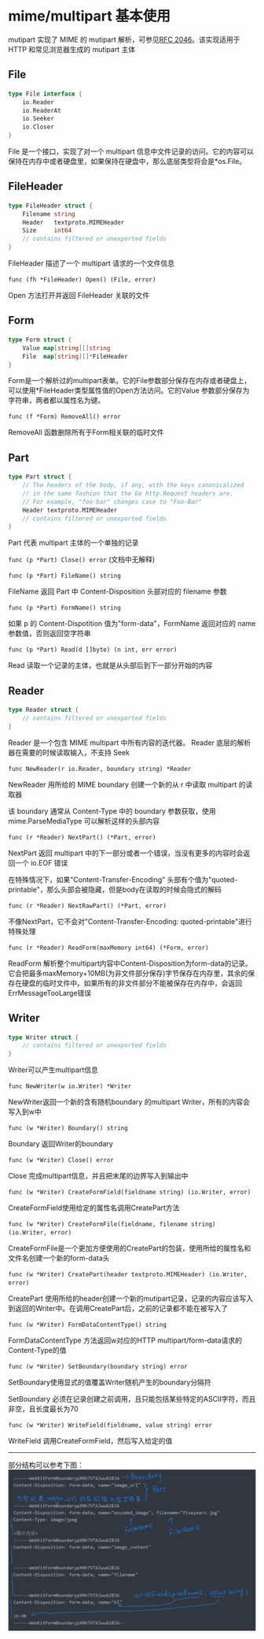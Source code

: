 # mime/multipart 基本使用

mutipart 实现了 MIME 的 mutipart 解析，可参见[RFC 2046](http://tools.ietf.org/html/rfc2046)。该实现适用于 HTTP 和常见浏览器生成的 mutipart 主体

## File

```go
type File interface {
    io.Reader
    io.ReaderAt
    io.Seeker
    io.Closer
}
```

File 是一个接口，实现了对一个 multipart 信息中文件记录的访问。它的内容可以保持在内存中或者硬盘里，如果保持在硬盘中，那么底层类型将会是\*os.File。

## FileHeader

```go
type FileHeader struct {
	Filename string
	Header   textproto.MIMEHeader
	Size     int64
	// contains filtered or unexported fields
}
```

FileHeader 描述了一个 multipart 请求的一个文件信息

`func (fh *FileHeader) Open() (File, error)`

Open 方法打开并返回 FileHeader 关联的文件

##  Form
```go
type Form struct {
	Value map[string][]string
	File  map[string][]*FileHeader
}
```
Form是一个解析过的multipart表单。它的File参数部分保存在内存或者硬盘上，可以使用*FileHeader类型属性值的Open方法访问。它的Value 参数部分保存为字符串，两者都以属性名为键。

`func (f *Form) RemoveAll() error`

RemoveAll 函数删除所有于Form相关联的临时文件

## Part

```go
type Part struct {
	// The headers of the body, if any, with the keys canonicalized
	// in the same fashion that the Go http.Request headers are.
	// For example, "foo-bar" changes case to "Foo-Bar"
	Header textproto.MIMEHeader
	// contains filtered or unexported fields
}
```

Part 代表 multipart 主体的一个单独的记录

`func (p *Part) Close() error`
(文档中无解释)

`func (p *Part) FileName() string`

FileName 返回 Part 中 Content-Disposition 头部对应的 filename 参数

`func (p *Part) FormName() string`

如果 p 的 Content-Dispotition 值为"form-data"，FormName 返回对应的 name 参数值，否则返回空字符串

`func (p *Part) Read(d []byte) (n int, err error)`

Read 读取一个记录的主体，也就是从头部后到下一部分开始的内容

## Reader

```go
type Reader struct {
	// contains filtered or unexported fields
}
```

Reader 是一个包含 MIME multipart 中所有内容的迭代器。 Reader 底层的解析器在需要的时候读取输入，不支持 Seek

`func NewReader(r io.Reader, boundary string) *Reader`

NewReader 用所给的 MIME boundary 创建一个新的从 r 中读取 multipart 的读取器

该 boundary 通常从 Content-Type 中的 boundary 参数获取，使用 mime.ParseMediaType 可以解析这样的头部内容

`func (r *Reader) NextPart() (*Part, error)`

NextPart 返回 multipart 中的下一部分或者一个错误，当没有更多的内容时会返回一个 io.EOF 错误

在特殊情况下，如果"Content-Transfer-Encoding" 头部有个值为"quoted-printable"，那么头部会被隐藏，但是body在读取的时候会隐式的解码

`func (r *Reader) NextRawPart() (*Part, error)`

不像NextPart，它不会对"Content-Transfer-Encoding: quoted-printable"进行特殊处理

`func (r *Reader) ReadForm(maxMemory int64) (*Form, error)`

ReadForm 解析整个multipart内容中Content-Disposition为form-data的记录。它会把最多maxMemory+10MB(为非文件部分保存)字节保存在内存里，其余的保存在硬盘的临时文件中。如果所有的非文件部分不能被保存在内存中，会返回ErrMessageTooLarge错误

## Writer
```go
type Writer struct {
	// contains filtered or unexported fields
}
```
Writer可以产生multipart信息

`func NewWriter(w io.Writer) *Writer`

NewWriter返回一个新的含有随机boundary 的multipart Writer，所有的内容会写入到w中

`func (w *Writer) Boundary() string`

Boundary 返回Writer的boundary

`func (w *Writer) Close() error`

Close 完成multipart信息，并且把末尾的边界写入到输出中


`func (w *Writer) CreateFormField(fieldname string) (io.Writer, error)`

CreateFormField使用给定的属性名调用CreatePart方法

`func (w *Writer) CreateFormFile(fieldname, filename string) (io.Writer, error)`

CreateFormFile是一个更加方便使用的CreatePart的包装，使用所给的属性名和文件名创建一个新的form-data头

`func (w *Writer) CreatePart(header textproto.MIMEHeader) (io.Writer, error)`

CreatePart 使用所给的header创建一个新的mutipart记录，记录的内容应该写入到返回的Writer中。在调用CreatePart后，之前的记录都不能在被写入了

`func (w *Writer) FormDataContentType() string`

FormDataContentType 方法返回w对应的HTTP multipart/form-data请求的Content-Type的值

`func (w *Writer) SetBoundary(boundary string) error`

SetBoundary使用显式的值覆盖Writer随机产生的boundary分隔符

SetBoundary 必须在记录创建之前调用，且只能包括某些特定的ASCII字符，而且非空，且长度最长为70

`func (w *Writer) WriteField(fieldname, value string) error`

WriteField 调用CreateFormField，然后写入给定的值
<hr/>

部分结构可以参考下图：
![demo](demo.png)